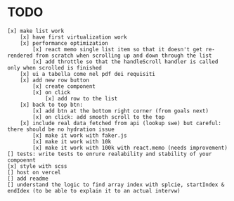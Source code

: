 # TODO

    [x] make list work
        [x] have first virtualization work
        [x] performance optimization
            [x] react memo single list item so that it doesn't get re-rendered from scratch when scrolling up and down through the list
            [x] add throttle so that the handleScroll handler is called only when scrolled is finished
        [x] ui a tabella come nel pdf dei requisiti
        [x] add new row button
            [x] create component
            [x] on click
                [x] add row to the list
        [x] back to top btn:
            [x] add btn at the bottom right corner (from goals next)
            [x] on click: add smooth scroll to the top
        [x] include real data fetched from api (lookup swe) but careful: there should be no hydration issue
            [x] make it work with faker.js
            [x] make it work with 10k
            [x] make it work with 100k with react.memo (needs improvement)
    [] tests: write tests to enrure realability and stability of your compoennt
    [x] style with scss
    [] host on vercel
    [] add readme
    [] understand the logic to find array index with splcie, startIndex & endIdex (to be able to explain it to an actual intervw)
